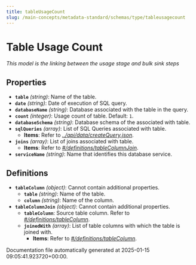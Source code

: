 ```yaml
---
title: tableUsageCount
slug: /main-concepts/metadata-standard/schemas/type/tableusagecount
---
```


# Table Usage Count

*This model is the linking between the usage stage and bulk sink steps*

## Properties

- **`table`** *(string)*: Name of the table.
- **`date`** *(string)*: Date of execution of SQL query.
- **`databaseName`** *(string)*: Database associated with the table in the query.
- **`count`** *(integer)*: Usage count of table. Default: `1`.
- **`databaseSchema`** *(string)*: Database schema of the associated with table.
- **`sqlQueries`** *(array)*: List of SQL Queries associated with table.
  - **Items**: Refer to *[../api/data/createQuery.json](#/api/data/createQuery.json)*.
- **`joins`** *(array)*: List of joins associated with table.
  - **Items**: Refer to *[#/definitions/tableColumnJoin](#definitions/tableColumnJoin)*.
- **`serviceName`** *(string)*: Name that identifies this database service.
## Definitions

- **`tableColumn`** *(object)*: Cannot contain additional properties.
  - **`table`** *(string)*: Name of the table.
  - **`column`** *(string)*: Name of the column.
- **`tableColumnJoin`** *(object)*: Cannot contain additional properties.
  - **`tableColumn`**: Source table column. Refer to *[#/definitions/tableColumn](#definitions/tableColumn)*.
  - **`joinedWith`** *(array)*: List of table columns with which the table is joined with.
    - **Items**: Refer to *[#/definitions/tableColumn](#definitions/tableColumn)*.


Documentation file automatically generated at 2025-01-15 09:05:41.923720+00:00.

